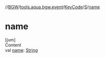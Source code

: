 //[BGW](../../../../index.md)/[tools.aqua.bgw.event](../../index.md)/[KeyCode](../index.md)/[S](index.md)/[name](name.md)



# name  
[jvm]  
Content  
val [name](name.md): [String](https://kotlinlang.org/api/latest/jvm/stdlib/kotlin/-string/index.html)  



